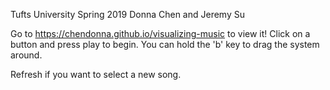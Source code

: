 Tufts University Spring 2019
Donna Chen and Jeremy Su

Go to https://chendonna.github.io/visualizing-music to view it!
Click on a button and press play to begin.
You can hold the 'b' key to drag the system around.

Refresh if you want to select a new song.

